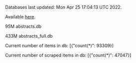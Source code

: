 Databases last updated: Mon Apr 25 17:04:13 UTC 2022. 

Available [here](https://github.com/cbeauhilton/ash-db/releases).


95M	abstracts.db

433M	abstracts_full.db

Current number of items in db:
[{"count(*)": 93309}]

Current number of scraped items in db:
[{"count(*)": 47047}]

